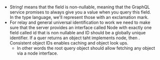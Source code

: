 - String! means that the field is non-nullable, meaning that the GraphQL service promises to always give you a value when you query this field. In the type language, we'll represent those with an exclamation mark.
- For relay and general universal identification to work we need to make sure that the server provides an interface called Node with exactly one field called id that is non nullable and ID should be a globally unique identifier. If a quer returns an object taht implements node, then . Consistent object IDs enables caching and object look ups. 
	- In other words the root query object should allow fetching any object via a node interface. 
